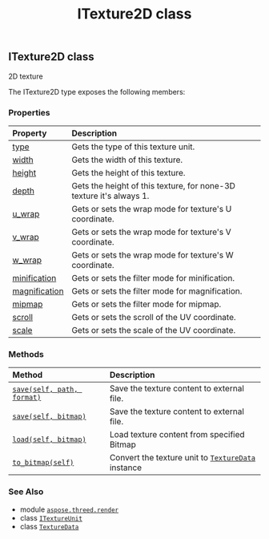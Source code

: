 ﻿---
title: ITexture2D class
second_title: Aspose.3D for Python via .NET API References
description: 
type: docs
weight: 160
url: /python-net/aspose.threed.render/itexture2d/
is_root: false
---

## ITexture2D class

2D texture



The ITexture2D type exposes the following members:

### Properties
| Property | Description |
| :- | :- |
| [type](/3d/python-net/aspose.threed.render/itexture2d/type) | Gets the type of this texture unit. |
| [width](/3d/python-net/aspose.threed.render/itexture2d/width) | Gets the width of this texture. |
| [height](/3d/python-net/aspose.threed.render/itexture2d/height) | Gets the height of this texture. |
| [depth](/3d/python-net/aspose.threed.render/itexture2d/depth) | Gets the height of this texture, for none-3D texture it's always 1. |
| [u_wrap](/3d/python-net/aspose.threed.render/itexture2d/u_wrap) | Gets or sets the wrap mode for texture's U coordinate. |
| [v_wrap](/3d/python-net/aspose.threed.render/itexture2d/v_wrap) | Gets or sets the wrap mode for texture's V coordinate. |
| [w_wrap](/3d/python-net/aspose.threed.render/itexture2d/w_wrap) | Gets or sets the wrap mode for texture's W coordinate. |
| [minification](/3d/python-net/aspose.threed.render/itexture2d/minification) | Gets or sets the filter mode for minification. |
| [magnification](/3d/python-net/aspose.threed.render/itexture2d/magnification) | Gets or sets the filter mode for magnification. |
| [mipmap](/3d/python-net/aspose.threed.render/itexture2d/mipmap) | Gets or sets the filter mode for mipmap. |
| [scroll](/3d/python-net/aspose.threed.render/itexture2d/scroll) | Gets or sets the scroll of the UV coordinate. |
| [scale](/3d/python-net/aspose.threed.render/itexture2d/scale) | Gets or sets the scale of the UV coordinate. |


### Methods
| Method | Description |
| :- | :- |
| [`save(self, path, format)`](/3d/python-net/aspose.threed.render/itexture2d/save/#str-str) | Save the texture content to external file. |
| [`save(self, bitmap)`](/3d/python-net/aspose.threed.render/itexture2d/save/#aspose.threed.render.texturedata) | Save the texture content to external file. |
| [`load(self, bitmap)`](/3d/python-net/aspose.threed.render/itexture2d/load/#aspose.threed.render.texturedata) | Load texture content from specified Bitmap |
| [`to_bitmap(self)`](/3d/python-net/aspose.threed.render/itexture2d/to_bitmap/#) | Convert the texture unit to [`TextureData`](/3d/python-net/aspose.threed.render/texturedata) instance |



### See Also
* module [`aspose.threed.render`](..)
* class [`ITextureUnit`](/3d/python-net/aspose.threed.render/itextureunit)
* class [`TextureData`](/3d/python-net/aspose.threed.render/texturedata)
